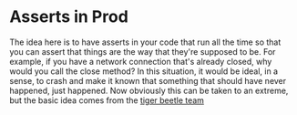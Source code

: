 # Asserts in Prod

The idea here is to have asserts in your code that run all the time so that you can assert that things are the way that they're supposed to be.
For example, if you have a network connection that's already closed, why would you call the close method?
In this situation, it would be ideal, in a sense, to crash and make it known that something that should have never happened, just happened.
Now obviously this can be taken to an extreme, but the basic idea comes from the [tiger beetle team](https://github.com/tigerbeetle/tigerbeetle/blob/main/docs/TIGER_STYLE.md)




